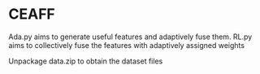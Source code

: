 # CEAFF

Ada.py aims to generate useful features and adaptively fuse them.
RL.py aims to collectively fuse the features with adaptively assigned weights

Unpackage data.zip to obtain the dataset files
